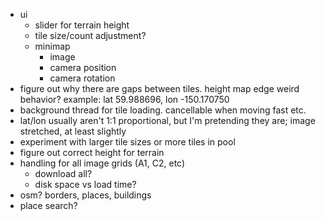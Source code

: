 - ui
  - slider for terrain height
  - tile size/count adjustment?
  - minimap
    - image
    - camera position
    - camera rotation
- figure out why there are gaps between tiles.  height map edge weird behavior?  example: lat 59.988696, lon -150.170750
- background thread for tile loading.  cancellable when moving fast etc.
- lat/lon usually aren't 1:1 proportional, but I'm pretending they are; image stretched, at least slightly
- experiment with larger tile sizes or more tiles in pool
- figure out correct height for terrain
- handling for all image grids (A1, C2, etc)
  - download all?
  - disk space vs load time?
- osm? borders, places, buildings
- place search?

